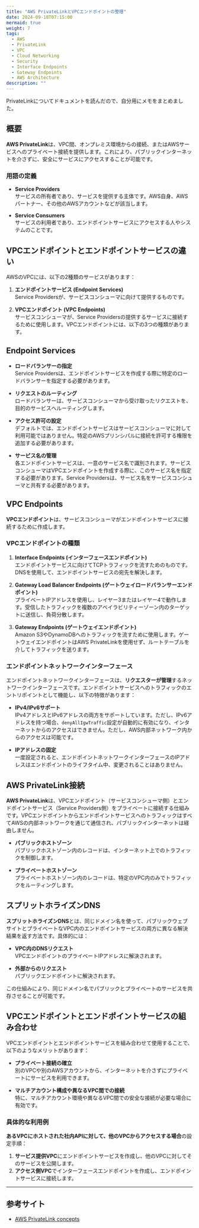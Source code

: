 ```yaml
---
title: "AWS PrivateLinkとVPCエンドポイントの整理"
date: 2024-09-18T07:15:00
mermaid: true
weight: 7
tags:
  - AWS
  - PrivateLink
  - VPC
  - Cloud Networking
  - Security
  - Interface Endpoints
  - Gateway Endpoints
  - AWS Architecture
description: ""
---
```


PrivateLinkについてドキュメントを読んだので、自分用にメモをまとめました。

## 概要

**AWS PrivateLink**は、VPC間、オンプレミス環境からの接続、またはAWSサービスへのプライベート接続を提供します。これにより、パブリックインターネットを介さずに、安全にサービスにアクセスすることが可能です。

### 用語の定義

- **Service Providers**  
  サービスの所有者であり、サービスを提供する主体です。AWS自身、AWSパートナー、その他のAWSアカウントなどが該当します。

- **Service Consumers**  
  サービスの利用者であり、エンドポイントサービスにアクセスする人やシステムのことです。

## VPCエンドポイントとエンドポイントサービスの違い

AWSのVPCには、以下の2種類のサービスがあります：

1. **エンドポイントサービス (Endpoint Services)**  
   Service Providersが、サービスコンシューマに向けて提供するものです。

2. **VPCエンドポイント (VPC Endpoints)**  
   サービスコンシューマが、Service Providersの提供するサービスに接続するために使用します。VPCエンドポイントには、以下の3つの種類があります。

## Endpoint Services

- **ロードバランサーの指定**  
  Service Providersは、エンドポイントサービスを作成する際に特定のロードバランサーを指定する必要があります。

- **リクエストのルーティング**  
  ロードバランサーは、サービスコンシューマから受け取ったリクエストを、目的のサービスへルーティングします。

- **アクセス許可の設定**  
  デフォルトでは、エンドポイントサービスはサービスコンシューマに対して利用可能ではありません。特定のAWSプリンシパルに接続を許可する権限を追加する必要があります。

- **サービス名の管理**  
  各エンドポイントサービスは、一意のサービス名で識別されます。サービスコンシューマはVPCエンドポイントを作成する際に、このサービス名を指定する必要があります。Service Providersは、サービス名をサービスコンシューマと共有する必要があります。

## VPC Endpoints

**VPCエンドポイント**は、サービスコンシューマがエンドポイントサービスに接続するために作成します。

### VPCエンドポイントの種類

1. **Interface Endpoints (インターフェースエンドポイント)**  
   エンドポイントサービスに向けてTCPトラフィックを流すためのものです。DNSを使用して、エンドポイントサービスの宛先を解決します。

2. **Gateway Load Balancer Endpoints (ゲートウェイロードバランサーエンドポイント)**  
   プライベートIPアドレスを使用し、レイヤー3またはレイヤー4で動作します。受信したトラフィックを複数のアベイラビリティーゾーン内のターゲットに送信し、負荷分散します。

3. **Gateway Endpoints (ゲートウェイエンドポイント)**  
   Amazon S3やDynamoDBへのトラフィックを流すために使用します。ゲートウェイエンドポイントはAWS PrivateLinkを使用せず、ルートテーブルを介してトラフィックを送ります。

### エンドポイントネットワークインターフェース

エンドポイントネットワークインターフェースは、**リクエスターが管理**するネットワークインターフェースです。エンドポイントサービスへのトラフィックのエントリポイントとして機能し、以下の特徴があります：

- **IPv4/IPv6サポート**  
  IPv4アドレスとIPv6アドレスの両方をサポートしています。ただし、IPv6アドレスを持つ場合、`denyAllIgwTraffic`設定が自動的に有効になり、インターネットからのアクセスはできません。ただし、AWS内部ネットワーク内からのアクセスは可能です。

- **IPアドレスの固定**  
  一度設定されると、エンドポイントネットワークインターフェースのIPアドレスはエンドポイントのライフタイム中、変更されることはありません。

## AWS PrivateLink接続

**AWS PrivateLink**は、VPCエンドポイント（サービスコンシューマ側）とエンドポイントサービス（Service Providers側）をプライベートに接続する仕組みです。VPCエンドポイントからエンドポイントサービスへのトラフィックはすべてAWSの内部ネットワークを通じて通信され、パブリックインターネットは経由しません。

- **パブリックホストゾーン**  
  パブリックホストゾーン内のレコードは、インターネット上でのトラフィックを制御します。

- **プライベートホストゾーン**  
  プライベートホストゾーン内のレコードは、特定のVPC内のみでトラフィックをルーティングします。

## スプリットホライズンDNS

**スプリットホライズンDNS**とは、同じドメイン名を使って、パブリックウェブサイトとプライベートなVPC内のエンドポイントサービスの両方に異なる解決結果を返す方法です。具体的には：

- **VPC内のDNSリクエスト**  
  VPCエンドポイントのプライベートIPアドレスに解決されます。

- **外部からのリクエスト**  
  パブリックエンドポイントに解決されます。

この仕組みにより、同じドメイン名でパブリックとプライベートのサービスを共存させることが可能です。

## VPCエンドポイントとエンドポイントサービスの組み合わせ

VPCエンドポイントとエンドポイントサービスを組み合わせて使用することで、以下のようなメリットがあります：

- **プライベート接続の確立**  
  別のVPCや別のAWSアカウントから、インターネットを介さずにプライベートにサービスを利用できます。

- **マルチアカウント構成や異なるVPC間での接続**  
  特に、マルチアカウント環境や異なるVPC間での安全な接続が必要な場合に有効です。

### 具体的な利用例

**あるVPCにホストされた社内APIに対して、他のVPCからアクセスする場合**の設定手順：

1. **サービス提供VPC**にエンドポイントサービスを作成し、他のVPCに対してそのサービスを公開します。
2. **アクセス側VPC**でインターフェースエンドポイントを作成し、エンドポイントサービスに接続します。

---

## 参考サイト

- [AWS PrivateLink concepts](https://docs.aws.amazon.com/vpc/latest/privatelink/concepts.html)
